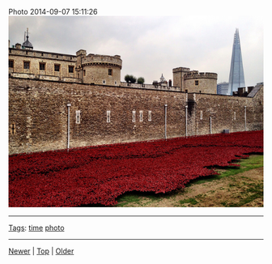 <!--
title: Photo 2014-09-07 15
date: 2020-06-28T14:56:50.793Z
tags: time, photo
-->









Photo 2014-09-07 15:11:26
![](96882209022-0.jpg)

<!--BOTTOM-POST-NAVIGATION-->
---

[Tags](tags.md): [time](tag-time.md) [photo](tag-photo.md)

---

[Newer](96803638862.md) | [Top](index.md) | [Older](97387216287.md)